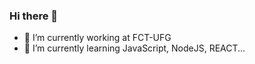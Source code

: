 ### Hi there 👋

- 🔭 I’m currently working at FCT-UFG
- 🌱 I’m currently learning JavaScript, NodeJS, REACT...
